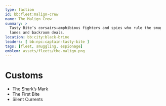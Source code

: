 ```yaml
---
type: faction
id: bb:fleet:malign-crew
name: The Malign Crew
summary: >
  Tasty Bite’s corsairs—amphibious fighters and spies who rule the smuggling
  lanes and backroom deals.
location: bb:city:black-brine
leaders: [ bb:npc:captain-tasty-bite ]
tags: [fleet, smuggling, espionage]
emblem: assets/fleets/the-malign.png
---
```



# Customs
- The Shark’s Mark  
- The First Bite  
- Silent Currents  
